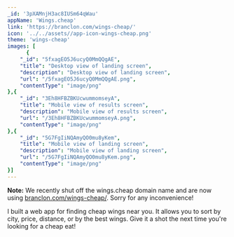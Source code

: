 ```yaml
---
_id: '3pXAMnjH3ac8IUSm64qWau'
appName: 'Wings.cheap'
link: 'https://branclon.com/wings-cheap/'
icon: '../../assets//app-icon-wings-cheap.png'
theme: 'wings-cheap'
images: [
      {
	"_id": "5fxagEO5J6ucyQ0MmQQgAE",
	"title": "Desktop view of landing screen",
	"description": "Desktop view of landing screen",
	"url": "/5fxagEO5J6ucyQ0MmQQgAE.png",
	"contentType": "image/png"
},{
	"_id": "3Eh8HFBZBKUcwummomseyA",
	"title": "Mobile view of results screen",
	"description": "Mobile view of results screen",
	"url": "/3Eh8HFBZBKUcwummomseyA.png",
	"contentType": "image/png"
},{
	"_id": "5G7FgIiNQAmyQO0mu8yKem",
	"title": "Mobile view of landing screen",
	"description": "Mobile view of landing screen",
	"url": "/5G7FgIiNQAmyQO0mu8yKem.png",
	"contentType": "image/png"
}]
---
```


__Note:__ We recently shut off the wings.cheap domain name and are now using [branclon.com/wings-cheap/](https://branclon.com/wings-cheap/). Sorry for any  inconvenience! 

I built a web app for finding cheap wings near you. It allows you to sort by city, price, distance, or by the best wings. Give it a shot the next time you're looking for a cheap eat!
